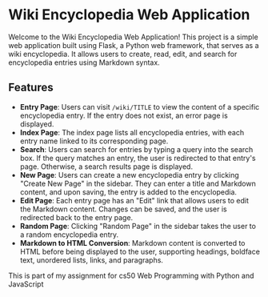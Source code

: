 # Wiki Encyclopedia Web Application

Welcome to the Wiki Encyclopedia Web Application! This project is a simple web application built using Flask, a Python web framework, that serves as a wiki encyclopedia. It allows users to create, read, edit, and search for encyclopedia entries using Markdown syntax.

## Features

- **Entry Page**: Users can visit `/wiki/TITLE` to view the content of a specific encyclopedia entry. If the entry does not exist, an error page is displayed.
- **Index Page**: The index page lists all encyclopedia entries, with each entry name linked to its corresponding page.
- **Search**: Users can search for entries by typing a query into the search box. If the query matches an entry, the user is redirected to that entry's page. Otherwise, a search results page is displayed.
- **New Page**: Users can create a new encyclopedia entry by clicking "Create New Page" in the sidebar. They can enter a title and Markdown content, and upon saving, the entry is added to the encyclopedia.
- **Edit Page**: Each entry page has an "Edit" link that allows users to edit the Markdown content. Changes can be saved, and the user is redirected back to the entry page.
- **Random Page**: Clicking "Random Page" in the sidebar takes the user to a random encyclopedia entry.
- **Markdown to HTML Conversion**: Markdown content is converted to HTML before being displayed to the user, supporting headings, boldface text, unordered lists, links, and paragraphs.

This is part of my assignment for cs50 Web Programming with Python and JavaScript
